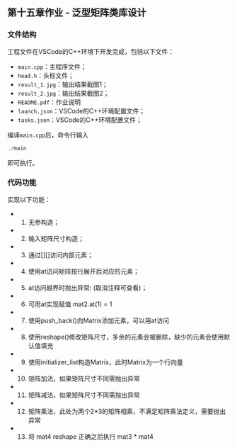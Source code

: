 ## 第十五章作业 - 泛型矩阵类库设计

### 文件结构

工程文件在VSCode的C++环境下开发完成，包括以下文件：

- `main.cpp`：主程序文件；
- `head.h`：头标文件；
- `result_1.jpg`：输出结果截图1；
- `result_2.jpg`：输出结果截图2；
- `README.pdf`：作业说明
- `launch.json`：VSCode的C++环境配置文件；
- `tasks.json`：VSCode的C++环境配置文件；

编译`main.cpp`后，命令行输入

```c++
./main
```

即可执行。



### 代码功能

实现以下功能：

- 1. 无参构造；
- 2. 输入矩阵尺寸构造；
- 3. 通过[][]访问内部元素；
- 4. 使用at访问矩阵按行展开后对应的元素；
- 5. at访问越界时抛出异常: (取消注释可查看)；
- 6. 可用at实现赋值 mat2.at(1) = 1
- 7. 使用push_back()向Matrix添加元素，可以用at访问
- 8. 使用reshape()修改矩阵尺寸，多余的元素会被删除，缺少的元素会使用默认值填充
- 9. 使用initializer_list构造Matrix，此时Matrix为一个行向量
- 10. 矩阵加法，如果矩阵尺寸不同需抛出异常
- 11. 矩阵减法，如果矩阵尺寸不同需抛出异常
- 12. 矩阵乘法，此处为两个2*3的矩阵相乘，不满足矩阵乘法定义，需要抛出异常
- 13. 将 mat4 reshape 正确之后执行 mat3 * mat4